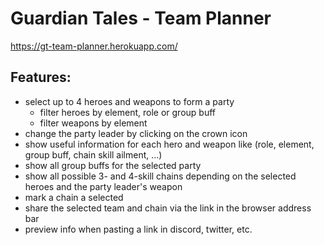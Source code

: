 # Guardian Tales - Team Planner

https://gt-team-planner.herokuapp.com/

## Features:

-   select up to 4 heroes and weapons to form a party
    -   filter heroes by element, role or group buff
    -   filter weapons by element
-   change the party leader by clicking on the crown icon
-   show useful information for each hero and weapon like (role, element, group buff, chain skill ailment, ...)
-   show all group buffs for the selected party
-   show all possible 3- and 4-skill chains depending on the selected heroes and the party leader's weapon
-   mark a chain a selected
-   share the selected team and chain via the link in the browser address bar
-   preview info when pasting a link in discord, twitter, etc.
